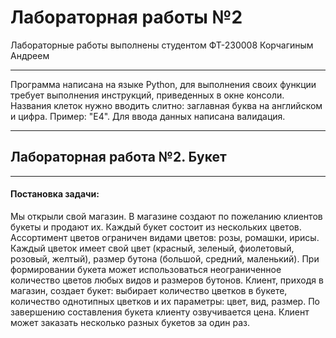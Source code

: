 # Лабораторная работы №2
Лабораторные работы выполнены студентом ФТ-230008 Корчагиным Андреем
___
Программа написана на языке Python, для выполнения своих функции требует выполнения инструкций, приведенных в окне консоли. Названия клеток нужно вводить слитно: заглавная буква на английском и цифра. Пример: "E4". Для ввода данных написана валидация.
___
## Лабораторная работа №2. Букет
___
#### Постановка задачи:
Мы открыли свой магазин. В магазине создают по пожеланию клиентов букеты и продают их. Каждый букет состоит из нескольких цветов. Ассортимент цветов ограничен видами цветов: розы, ромашки, ирисы. Каждый цветок имеет свой цвет (красный, зеленый, фиолетовый, розовый, желтый), размер бутона (большой, средний, маленький). При формировании букета может использоваться неограниченное количество цветов любых видов и размеров бутонов. Клиент, приходя в магазин, создает букет: выбирает количество цветков в букете, количество однотипных цветков и их параметры: цвет, вид, размер. По завершению составления букета клиенту озвучивается цена. Клиент может заказать несколько разных букетов за один раз.

